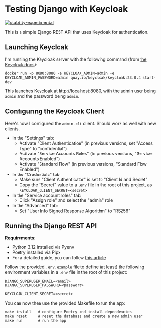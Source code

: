 # Testing Django with Keycloak

[![stability-experimental](https://img.shields.io/badge/stability-experimental-orange.svg)](https://github.com/mkenney/software-guides/blob/master/STABILITY-BADGES.md#experimental)


This is a simple Django REST API that uses Keycloak for authentication.

## Launching Keycloak

I'm running the Keycloak server with the following command
(from [the Keycloak docs](https://www.keycloak.org/getting-started/getting-started-docker)):

```
docker run -p 8080:8080 -e KEYCLOAK_ADMIN=admin -e KEYCLOAK_ADMIN_PASSWORD=admin quay.io/keycloak/keycloak:23.0.4 start-dev
```

This launches Keycloak at http://localhost:8080, with the admin user being `admin` and the password being `admin`.

## Configuring the Keycloak Client

Here's how I configured the `admin-cli` client. Should work as well with new clients.

- In the "Settings" tab:
    - Activate "Client Authentication" (in previous versions, set "Access Type" to "confidential")
    - Activate "Service Accounts Roles" (in previous versions, "Service Accounts Enabled")
    - Activate "Standard Flow" (in previous versions, "Standard Flow Enabled")
- In the "Credentials" tab:
    - Make sure "Client Authenticator" is set to "Client Id and Secret"
    - Copy the "Secret" value to a `.env` file in the root of this project, as `KEYCLOAK_CLIENT_SECRET=<secret>`
- In the "Service account roles" tab:
    - Click "Assign role" and select the "admin" role
- In the "Advanced" tab:
    - Set "User Info Signed Response Algorithm" to "RS256"

## Running the Django REST API

**Requirements**:

- Python 3.12 installed via Pyenv
- Poetry installed via Pipx
- For a detailed guide, you can follow [this article](https://blog.marcosalonso.dev/perfect-python-environment/)

Follow the provided `.env.example` file to define (at least) the following environment variables
in a `.env` file in the root of this project:

```
DJANGO_SUPERUSER_EMAIL=<email>
DJANGO_SUPERUSER_PASSWORD=<password>

KEYCLOAK_CLIENT_SECRET=<secret>
```

You can now then use the provided Makefile to run the app:

```
make install   # configure Poetry and install dependencies
make reset     # reset the database and create a new admin user
make run       # run the app
```
